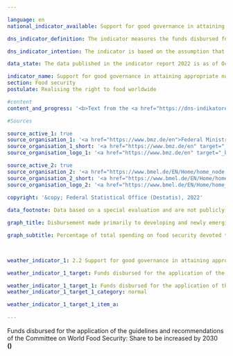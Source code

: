 ```yaml
---

language: en    
national_indicator_available: Support for good governance in attaining appropriate nutrition worldwide    

dns_indicator_definition: The indicator measures the funds disbursed for the application of the relevant international standards and recommendations on the realisation of the right to food (defined according to the Global Strategic Framework of the <abbr title="United Nations">UN</abbr> Committee on World Food Security (CFS)) as a percentage of total spending on food security.<br><br>    

dns_indicator_intention: The indicator is based on the assumption that the promotion of the application of international guidelines and recommendations on food security can improve the food situation and thus make an important contribution to the fulfilment of <abbr title="Sustainable Development Goals">SDG</abbr> 2&nbsp;and the realisation of the right to food.<br>The indicator measures the German contribution to enhancing good governance in the context of efforts to promote food security. The proportion of funds disbursed for food security that is used for governance is to increase accordingly by 2030.    

data_state: The data published in the indicator report 2022 is as of Oct 31 2022. The data shown on this platform is updated regularly, so that more current data may be available online than published in the <a href="https://dns-indikatoren.de/assets/publications/reports/en/2022.pdf">indicator report 2022</a>.    

indicator_name: Support for good governance in attaining appropriate nutrition worldwide    
section: Food security    
postulate: Realising the right to food worldwide    

#content     
content_and_progress: '<b>Text from the <a href="https://dns-indikatoren.de/assets/publications/reports/en/2021.pdf">Indicator Report 2021&nbsp;</a></b><br><br>The collection of data for the indicator is undertaken by the Federal Ministry of Food and Agriculture (<abbr title="Federal Ministry of Food and Agriculture">BMEL</abbr>) and the Federal Ministry for Economic Cooperation and Development (<abbr title="Federal Ministry for Economic Cooperation and Development">BMZ</abbr>). To this end, all project and programme documents relating to food security projects are examined. The initial survey for 2016&nbsp;was reviewed externally. That validation revealed that the data collection criteria and the definition of good governance needed to be specified in order to ensure comparability of the results. The methodology was subsequently revised.<br><br>A project is now counted if the objective, the effect matrix or the project description (a) specifically names a guideline or recommendation of the Global Strategic Framework for Food Security and Nutrition, or (b) a core element of the content of a guideline/recommendation is a substantial part of the project, and the project simultaneously aims to improve legal, institutional or political conditions. There must be congruity with the recording of the related spending as official development assistance (<abbr title="Official development assistance">ODA</abbr>).<br><br>In 2016, <abbr title="Euro">EUR</abbr> 148&nbsp;million of <abbr title="Official development assistance">ODA</abbr> for food security fell under the subheading of governance. On the basis of the revised methodology, this amount corresponds to 16.7% of the total expenditure of <abbr title="Euro">EUR</abbr> 887&nbsp;million. Both the total expenditure and the expenditure under the subheading of governance are thus considerably lower than the values calculated before the methodology was revised, which put governance expenditure for 2016&nbsp;at 32% of a total of <abbr title="Euro">EUR</abbr> 1,472&nbsp;million. This is primarily due to a redefinition of the concept of governance and the use of an additional criterion in the form of the <abbr title="Organisation for Economic Co-operation and Development">OECD</abbr> governance indicator or, alternatively, of the governance criteria used in German development cooperation. <br><br>In 2018, a total of <abbr title="Euro">EUR</abbr> 223&nbsp;million, or 18.3% of the total expenditure of <abbr title="Euro">EUR</abbr> 1,215&nbsp;million on <abbr title="Official development assistance">ODA</abbr> for food security, fell under the subheading of governance. Compared with the total amount of official development assistance, however, the proportions allocated to both governance and food security are small. In 2018, for example, total spending on <abbr title="Official development assistance">ODA</abbr> amounted to <abbr title="Euro">EUR</abbr> 25&nbsp;billion. Of that amount, 4.9% went to food security and 0.9% to good governance within the realm of food security.<br><br>The indicator represents one facet of Germany’s contribution to the achievement of <abbr title="Sustainable Development Goals">SDG</abbr> 2. In recent years the overall situation in the countries with which Germany engages in development cooperation initially showed a considerable improvement. According to figures from the United Nations Food and Agriculture Organization (<abbr title="Food and Agriculture Organization">FAO</abbr>), the percentage of people suffering from undernourishment in these partner countries fell from 19% in the year 2000&nbsp;to 14% in 2015. Current <abbr title="Food and Agriculture Organization">FAO</abbr> estimates, however, indicate that the undernourishment rate has been rising worldwide since 2015&nbsp;and that 280&nbsp;million people were undernourished in 2018. That corresponds to 11% of the world’s population.'    

#Sources    

source_active_1: true
source_organisation_1: '<a href="https://www.bmz.de/en">Federal Ministry for Economic Cooperation and Development</a>'
source_organisation_1_short: '<a href="https://www.bmz.de/en" target="_blank">Federal Ministry for Economic Cooperation and Development</a>'
source_organisation_logo_1: '<a href="https://www.bmz.de/en" target="_blank"><img src="https://dnsUpgradeEnvironment.github.io/dns-indicators/public/OrgImgEn/bmz.png" alt="Federal Ministry for Economic Cooperation and Development" title=" Click here to visit the homepage of the organizationFederal Ministry for Economic Cooperation and Development" style="height:60px; width:148px; border: transparent"/></a>'

source_active_2: true
source_organisation_2: '<a href="https://www.bmel.de/EN/Home/home_node.html">Federal Ministry of Food and Agriculture</a>'
source_organisation_2_short: '<a href="https://www.bmel.de/EN/Home/home_node.html" target="_blank">Federal Ministry of Food and Agriculture</a>'
source_organisation_logo_2: '<a href="https://www.bmel.de/EN/Home/home_node.html" target="_blank"><img src="https://dnsUpgradeEnvironment.github.io/dns-indicators/public/OrgImgEn/bmel.png" alt="Federal Ministry of Food and Agriculture" title=" Click here to visit the homepage of the organizationFederal Ministry of Food and Agriculture" style="height:60px; width:148px; border: transparent"/></a>'
    
copyright: '&copy; Federal Statistical Office (Destatis), 2022'    

data_footnote: Data based on a special evaluation and are not publicly available.    

graph_title: Disbursement made primarily to developing and newly emerging countries to support good governance in the context of efforts to promote food security    

graph_subtitle: Percentage of total spending on food security devoted to good governance    

            

weather_indicator_1: 2.2 Support for good governance in attaining appropriate nutrition world-wide

weather_indicator_1_target: Funds disbursed for the application of the guidelines and recommendations of the <abbr title="United Nations">UN</abbr> Committee on World Food Security (CFS) to be increased appropriately as a percentage of total spending on food security by 2030

weather_indicator_1_target_1: Funds disbursed for the application of the guidelines and recommendations of the <abbr title="United Nations">UN</abbr> Committee on World Food Security (CFS) to be increased appropriately as a percentage of total spending on food security by 2030
weather_indicator_1_target_1_category: normal

weather_indicator_1_target_1_item_a:    
    
---
```



<div>
  <div class="my-header">
    <label class="default">Funds disbursed for the application of the guidelines and recommendations of the Committee on World Food Security: Share to be increased by 2030
    </label>
  </div>
</div>
<div class="my-header-note">
  <label class="default"><b>()
  </b></label>
</div>
